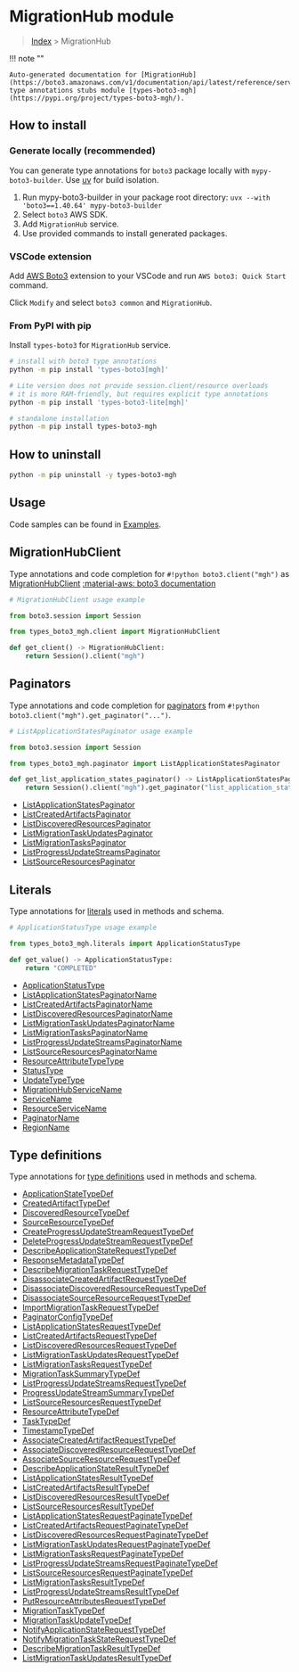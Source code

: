 #  MigrationHub module

> [Index](../README.md) > MigrationHub

!!! note ""

    Auto-generated documentation for [MigrationHub](https://boto3.amazonaws.com/v1/documentation/api/latest/reference/services/mgh.html#migrationhub)
    type annotations stubs module [types-boto3-mgh](https://pypi.org/project/types-boto3-mgh/).

## How to install

### Generate locally (recommended)

You can generate type annotations for `boto3` package locally with `mypy-boto3-builder`.
Use [uv](https://docs.astral.sh/uv/getting-started/installation/) for build isolation.

1. Run mypy-boto3-builder in your package root directory: `uvx --with 'boto3==1.40.64' mypy-boto3-builder`
1. Select `boto3` AWS SDK.
1. Add `MigrationHub` service.
1. Use provided commands to install generated packages.


### VSCode extension

Add [AWS Boto3](https://marketplace.visualstudio.com/items?itemName=Boto3typed.boto3-ide)
extension to your VSCode and run `AWS boto3: Quick Start` command.

Click `Modify` and select `boto3 common` and `MigrationHub`.


### From PyPI with pip

Install `types-boto3` for `MigrationHub` service.

```bash
# install with boto3 type annotations
python -m pip install 'types-boto3[mgh]'

# Lite version does not provide session.client/resource overloads
# it is more RAM-friendly, but requires explicit type annotations
python -m pip install 'types-boto3-lite[mgh]'

# standalone installation
python -m pip install types-boto3-mgh
```



## How to uninstall

```bash
python -m pip uninstall -y types-boto3-mgh
```

## Usage

Code samples can be found in [Examples](./usage.md).

## MigrationHubClient

Type annotations and code completion for  `#!python boto3.client("mgh")` as [MigrationHubClient](./client.md)
[:material-aws: boto3 documentation](https://boto3.amazonaws.com/v1/documentation/api/latest/reference/services/mgh.html#MigrationHub.Client)

```python
# MigrationHubClient usage example

from boto3.session import Session

from types_boto3_mgh.client import MigrationHubClient

def get_client() -> MigrationHubClient:
    return Session().client("mgh")
```


## Paginators

Type annotations and code completion for [paginators](./paginators.md)
from `#!python boto3.client("mgh").get_paginator("...")`.

```python
# ListApplicationStatesPaginator usage example

from boto3.session import Session

from types_boto3_mgh.paginator import ListApplicationStatesPaginator

def get_list_application_states_paginator() -> ListApplicationStatesPaginator:
    return Session().client("mgh").get_paginator("list_application_states"))
```

- [ListApplicationStatesPaginator](./paginators.md#listapplicationstatespaginator)
- [ListCreatedArtifactsPaginator](./paginators.md#listcreatedartifactspaginator)
- [ListDiscoveredResourcesPaginator](./paginators.md#listdiscoveredresourcespaginator)
- [ListMigrationTaskUpdatesPaginator](./paginators.md#listmigrationtaskupdatespaginator)
- [ListMigrationTasksPaginator](./paginators.md#listmigrationtaskspaginator)
- [ListProgressUpdateStreamsPaginator](./paginators.md#listprogressupdatestreamspaginator)
- [ListSourceResourcesPaginator](./paginators.md#listsourceresourcespaginator)









## Literals

Type annotations for [literals](./literals.md) used in methods and schema.

```python
# ApplicationStatusType usage example

from types_boto3_mgh.literals import ApplicationStatusType

def get_value() -> ApplicationStatusType:
    return "COMPLETED"
```

- [ApplicationStatusType](./literals.md#applicationstatustype)
- [ListApplicationStatesPaginatorName](./literals.md#listapplicationstatespaginatorname)
- [ListCreatedArtifactsPaginatorName](./literals.md#listcreatedartifactspaginatorname)
- [ListDiscoveredResourcesPaginatorName](./literals.md#listdiscoveredresourcespaginatorname)
- [ListMigrationTaskUpdatesPaginatorName](./literals.md#listmigrationtaskupdatespaginatorname)
- [ListMigrationTasksPaginatorName](./literals.md#listmigrationtaskspaginatorname)
- [ListProgressUpdateStreamsPaginatorName](./literals.md#listprogressupdatestreamspaginatorname)
- [ListSourceResourcesPaginatorName](./literals.md#listsourceresourcespaginatorname)
- [ResourceAttributeTypeType](./literals.md#resourceattributetypetype)
- [StatusType](./literals.md#statustype)
- [UpdateTypeType](./literals.md#updatetypetype)
- [MigrationHubServiceName](./literals.md#migrationhubservicename)
- [ServiceName](./literals.md#servicename)
- [ResourceServiceName](./literals.md#resourceservicename)
- [PaginatorName](./literals.md#paginatorname)
- [RegionName](./literals.md#regionname)




## Type definitions

Type annotations for [type definitions](./type_defs.md) used in methods and schema.

- [ApplicationStateTypeDef](./type_defs.md#applicationstatetypedef)
- [CreatedArtifactTypeDef](./type_defs.md#createdartifacttypedef)
- [DiscoveredResourceTypeDef](./type_defs.md#discoveredresourcetypedef)
- [SourceResourceTypeDef](./type_defs.md#sourceresourcetypedef)
- [CreateProgressUpdateStreamRequestTypeDef](./type_defs.md#createprogressupdatestreamrequesttypedef)
- [DeleteProgressUpdateStreamRequestTypeDef](./type_defs.md#deleteprogressupdatestreamrequesttypedef)
- [DescribeApplicationStateRequestTypeDef](./type_defs.md#describeapplicationstaterequesttypedef)
- [ResponseMetadataTypeDef](./type_defs.md#responsemetadatatypedef)
- [DescribeMigrationTaskRequestTypeDef](./type_defs.md#describemigrationtaskrequesttypedef)
- [DisassociateCreatedArtifactRequestTypeDef](./type_defs.md#disassociatecreatedartifactrequesttypedef)
- [DisassociateDiscoveredResourceRequestTypeDef](./type_defs.md#disassociatediscoveredresourcerequesttypedef)
- [DisassociateSourceResourceRequestTypeDef](./type_defs.md#disassociatesourceresourcerequesttypedef)
- [ImportMigrationTaskRequestTypeDef](./type_defs.md#importmigrationtaskrequesttypedef)
- [PaginatorConfigTypeDef](./type_defs.md#paginatorconfigtypedef)
- [ListApplicationStatesRequestTypeDef](./type_defs.md#listapplicationstatesrequesttypedef)
- [ListCreatedArtifactsRequestTypeDef](./type_defs.md#listcreatedartifactsrequesttypedef)
- [ListDiscoveredResourcesRequestTypeDef](./type_defs.md#listdiscoveredresourcesrequesttypedef)
- [ListMigrationTaskUpdatesRequestTypeDef](./type_defs.md#listmigrationtaskupdatesrequesttypedef)
- [ListMigrationTasksRequestTypeDef](./type_defs.md#listmigrationtasksrequesttypedef)
- [MigrationTaskSummaryTypeDef](./type_defs.md#migrationtasksummarytypedef)
- [ListProgressUpdateStreamsRequestTypeDef](./type_defs.md#listprogressupdatestreamsrequesttypedef)
- [ProgressUpdateStreamSummaryTypeDef](./type_defs.md#progressupdatestreamsummarytypedef)
- [ListSourceResourcesRequestTypeDef](./type_defs.md#listsourceresourcesrequesttypedef)
- [ResourceAttributeTypeDef](./type_defs.md#resourceattributetypedef)
- [TaskTypeDef](./type_defs.md#tasktypedef)
- [TimestampTypeDef](./type_defs.md#timestamptypedef)
- [AssociateCreatedArtifactRequestTypeDef](./type_defs.md#associatecreatedartifactrequesttypedef)
- [AssociateDiscoveredResourceRequestTypeDef](./type_defs.md#associatediscoveredresourcerequesttypedef)
- [AssociateSourceResourceRequestTypeDef](./type_defs.md#associatesourceresourcerequesttypedef)
- [DescribeApplicationStateResultTypeDef](./type_defs.md#describeapplicationstateresulttypedef)
- [ListApplicationStatesResultTypeDef](./type_defs.md#listapplicationstatesresulttypedef)
- [ListCreatedArtifactsResultTypeDef](./type_defs.md#listcreatedartifactsresulttypedef)
- [ListDiscoveredResourcesResultTypeDef](./type_defs.md#listdiscoveredresourcesresulttypedef)
- [ListSourceResourcesResultTypeDef](./type_defs.md#listsourceresourcesresulttypedef)
- [ListApplicationStatesRequestPaginateTypeDef](./type_defs.md#listapplicationstatesrequestpaginatetypedef)
- [ListCreatedArtifactsRequestPaginateTypeDef](./type_defs.md#listcreatedartifactsrequestpaginatetypedef)
- [ListDiscoveredResourcesRequestPaginateTypeDef](./type_defs.md#listdiscoveredresourcesrequestpaginatetypedef)
- [ListMigrationTaskUpdatesRequestPaginateTypeDef](./type_defs.md#listmigrationtaskupdatesrequestpaginatetypedef)
- [ListMigrationTasksRequestPaginateTypeDef](./type_defs.md#listmigrationtasksrequestpaginatetypedef)
- [ListProgressUpdateStreamsRequestPaginateTypeDef](./type_defs.md#listprogressupdatestreamsrequestpaginatetypedef)
- [ListSourceResourcesRequestPaginateTypeDef](./type_defs.md#listsourceresourcesrequestpaginatetypedef)
- [ListMigrationTasksResultTypeDef](./type_defs.md#listmigrationtasksresulttypedef)
- [ListProgressUpdateStreamsResultTypeDef](./type_defs.md#listprogressupdatestreamsresulttypedef)
- [PutResourceAttributesRequestTypeDef](./type_defs.md#putresourceattributesrequesttypedef)
- [MigrationTaskTypeDef](./type_defs.md#migrationtasktypedef)
- [MigrationTaskUpdateTypeDef](./type_defs.md#migrationtaskupdatetypedef)
- [NotifyApplicationStateRequestTypeDef](./type_defs.md#notifyapplicationstaterequesttypedef)
- [NotifyMigrationTaskStateRequestTypeDef](./type_defs.md#notifymigrationtaskstaterequesttypedef)
- [DescribeMigrationTaskResultTypeDef](./type_defs.md#describemigrationtaskresulttypedef)
- [ListMigrationTaskUpdatesResultTypeDef](./type_defs.md#listmigrationtaskupdatesresulttypedef)

